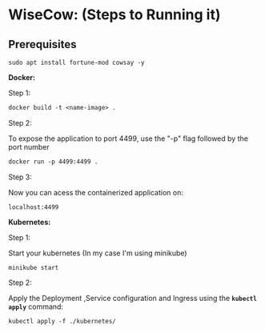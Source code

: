# WiseCow: (Steps to Running it)

## Prerequisites

```         
sudo apt install fortune-mod cowsay -y
```

**Docker:**

Step 1:

``` dockerfile
docker build -t <name-image> .
```

Step 2:

To expose the application to port 4499, use the "-p" flag followed by the port number

``` dockerfile
docker run -p 4499:4499 .
```

Step 3:

Now you can acess the containerized application on:

``` url
localhost:4499
```

**Kubernetes:**

Step 1:

Start your kubernetes (In my case I'm using minikube)

```         
minikube start
```

Step 2:

Apply the Deployment ,Service configuration and Ingress using the **`kubectl apply`** command:

```         
kubectl apply -f ./kubernetes/
```
